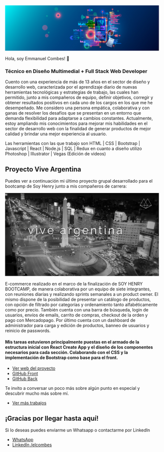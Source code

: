 ![Header](./header.jpg)

Hola, soy Emmanuel Combes! 👋

### Técnico en Diseño Multimedial + Full Stack Web Developer

Cuento con una experiencia de más de 13 años en el sector de diseño y desarrollo web, caracterizada por el aprendizaje diario de nuevas herramientas tecnológicas y estrategias de trabajo, las cuales han permitido, junto a mis compañeros de equipo, definir objetivos, corregir y obtener resultados positivos en cada uno de los cargos en los que me he desempeñado.
Me considero una persona empática, colaborativa y con ganas de resolver los desafíos que se presentan en un entorno que demanda flexibilidad para adaptarse a cambios constantes.
Actualmente, estoy ampliando mis conocimientos para mejorar mis habilidades en el sector de desarrollo web con la finalidad de generar productos de mejor calidad y brindar una mejor experiencia al usuario.

Las herramientas con las que trabajo son HTML | CSS | Bootstrap | Javascript | React | Node.js | SQL | Redux 
en cuanto a diseño utilizo Photoshop | Illustrator | Vegas (Edición de videos)


## Proyecto Vive Argentina

Puedes ver a continuación mi último proyecto grupal desarrollado para el bootcamp de Soy Henry junto a mis compañeros de carrera:

![ViveArgentina](./landing-va.png)

E-commerce realizado en el marco de la finalización de SOY HENRY BOOTCAMP, de manera colaborativa por un equipo de siete integrantes, con reuniones diarias y realizando sprints semanales a un product owner. El mismo dispone de la posibilidad de presentar un catálogo de productos, con opción de filtrado por categorías y ordenamiento tanto alfabéticamente como por precio. También cuenta con una barra de búsqueda, login de usuarios, envíos de emails, carrito de compras, checkout de la orden y pago con Mercadopago. Por último cuenta con un dashboard de administrador para carga y edición de productos, banneo de usuarios y reinicio de passwords.

#### Mis tareas estuvieron principalmente puestas en el armado de la estructura inicial con React Create App y el diseño de los componentes necesarios para cada sección. Colaborando con el CSS y la implementación de Bootstrap como base para el front.

- [Ver web del proyecto](https://experienceviveargentina.vercel.app/)
- [GitHub Front](https://github.com/ViveargentinaGIT/ViveargentinaApp)
- [GitHub Back](https://github.com/ViveargentinaGIT/ViveargentinaBack)


Te invito a conversar un poco más sobre algún punto en especial y descubrir mucho más sobre mí.

- [Ver más trabajos](https://www.behance.net/elcombes)

## ¡Gracias por llegar hasta aquí!

Si lo deseas puedes enviarme un Whatsapp o contactarme por LinkedIn
- [WhatsApp](https://api.whatsapp.com/send?phone=+5492615059052&text=Deja%20tu%20mensaje%20a%20continuaci%C3%B3n%3A)
- [LinkedIn /elcombes](https://www.linkedin.com/in/elcombes/)

